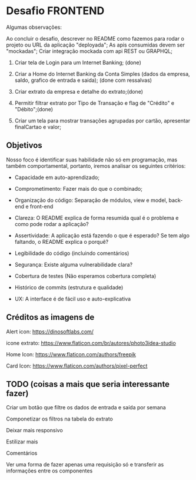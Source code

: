 # Desafio FRONTEND

Algumas observações:

Ao concluir o desafio, descrever no README como fazemos para rodar o projeto ou URL da aplicação "deployada";
As apis consumidas devem ser "mockadas";
Criar integração mockada com api REST ou GRAPHQL;

1. Criar tela de Login para um Internet Banking; (done)

2. Criar a Home do Internet Banking da Conta Simples (dados da empresa, saldo, grafico de entrada e saida); (done com ressalvas)

3. Criar extrato da empresa e detalhe do extrato;(done)

4. Permitir filtrar extrato por Tipo de Transação e flag de "Crédito" e "Débito";(done)

5. Criar um tela para mostrar transações agrupadas por cartão, apresentar finalCartao e valor;

## Objetivos

Nosso foco é identificar suas habilidade não só em programação, mas também comportamental, portanto, iremos analisar os seguintes critérios:

- Capacidade em auto-aprendizado;

- Comprometimento: Fazer mais do que o combinado;

- Organização do código: Separação de módulos, view e model, back-end e front-end

- Clareza: O README explica de forma resumida qual é o problema e como pode rodar a aplicação?

- Assertividade: A aplicação está fazendo o que é esperado? Se tem algo faltando, o README explica o porquê?

- Legibilidade do código (incluindo comentários)

- Segurança: Existe alguma vulnerabilidade clara?

- Cobertura de testes (Não esperamos cobertura completa)

- Histórico de commits (estrutura e qualidade)

- UX: A interface é de fácil uso e auto-explicativa

## Créditos as imagens de

Alert icon: <https://dinosoftlabs.com/>

icone extrato: <https://www.flaticon.com/br/autores/photo3idea-studio>

Home Icon: <https://www.flaticon.com/authors/freepik>

Card Icon: <https://www.flaticon.com/authors/pixel-perfect>

## TODO (coisas a mais que seria interessante fazer)

Criar um botão que filtre os dados de entrada e saída por semana

Componetizar os filtros na tabela do extrato

Deixar mais responsivo

Estilizar mais

Comentários

Ver uma forma de fazer apenas uma requisição só e transferir as informações entre os componentes
